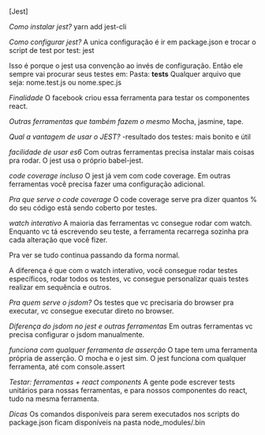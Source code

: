 [Jest]

*Como instalar jest?*
yarn add jest-cli

*Como configurar jest?*
A unica configuração é ir em package.json e trocar o script de test por test: jest

Isso é porque o jest usa convenção ao invés de configuração. Então ele sempre vai procurar seus testes em:
Pasta: __tests__
Qualquer arquivo que seja: nome.test.js ou nome.spec.js

*Finalidade*
O facebook criou essa ferramenta para testar os componentes react.

*Outras ferramentas que também fazem o mesmo*
Mocha, jasmine, tape.

*Qual a vantagem de usar o JEST?*
-resultado dos testes: mais bonito e útil

*facilidade de usar es6*
Com outras ferramentas precisa instalar mais coisas pra rodar. O jest usa o próprio babel-jest.

*code coverage incluso*
O jest já vem com code coverage. Em outras ferramentas você precisa fazer uma configuração adicional.

*Pra que serve o code coverage*
O code coverage serve pra dizer quantos % do seu código está sendo coberto por testes.

*watch interativo*
A maioria das ferramentas vc consegue rodar com watch. Enquanto vc tá escrevendo seu teste, a ferramenta recarrega sozinha pra cada alteração que você fizer.

Pra ver se tudo continua passando da forma normal.

A diferença é que com o watch interativo, você consegue rodar testes específicos, rodar todos os testes, vc consegue personalizar quais testes realizar em sequência e outros.

*Pra quem serve o jsdom?*
Os testes que vc precisaria do browser pra executar, vc consegue 
executar direto no browser.

*Diferença do jsdom no jest e outras ferramentas*
Em outras ferramentas vc precisa configurar o jsdom manualmente.

*funciona com qualquer ferramenta de asserção*
O tape tem uma ferramenta própria de asserção. O mocha e o jest sim.
O jest funciona com qualquer ferramenta, até com console.assert

*Testar: ferramentas + react components*
A gente pode escrever tests unitários para nossas ferramentas, e para nossos componentes do react, tudo na mesma ferramenta.

*Dicas*
Os comandos disponíveis para serem executados nos scripts do package.json ficam disponíveis na pasta node_modules/.bin
